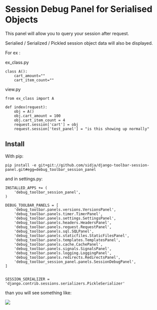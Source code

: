 # Session Debug Panel for Serialised Objects

This panel will allow you to query your session after request. 

Serialied / Serialized / Pickled session object data will also be displayed.

For ex : 

ex_class.py

    class A():
        cart_amount=""
        cart_item_count=""

view.py
    
    from ex_class import A
    
    def index(request):
        obj = A()
        obj.cart_amount = 100
        obj.cart_item_count = 4
        request.session['cart'] = obj
	    request.session['test_panel'] = "is this showing up normally"


## Install

With pip:

    pip install -e git+git://github.com/sidja/django-toolbar-session-panel.git#egg=debug_toolbar_session_panel

and in settings.py:

    INSTALLED_APPS += (
        'debug_toolbar_session_panel',
    )
    
    DEBUG_TOOLBAR_PANELS = [
	    'debug_toolbar.panels.versions.VersionsPanel',
	    'debug_toolbar.panels.timer.TimerPanel',
	    'debug_toolbar.panels.settings.SettingsPanel',
	    'debug_toolbar.panels.headers.HeadersPanel',
	    'debug_toolbar.panels.request.RequestPanel',
	    'debug_toolbar.panels.sql.SQLPanel',
	    'debug_toolbar.panels.staticfiles.StaticFilesPanel',
	    'debug_toolbar.panels.templates.TemplatesPanel',
	    'debug_toolbar.panels.cache.CachePanel',
	    'debug_toolbar.panels.signals.SignalsPanel',
	    'debug_toolbar.panels.logging.LoggingPanel',
	    'debug_toolbar.panels.redirects.RedirectsPanel',
	    'debug_toolbar_session_panel.panels.SessionDebugPanel',
	]


	SESSION_SERIALIZER = 'django.contrib.sessions.serializers.PickleSerializer'

than you will see something like:

<img src="https://dl.dropboxusercontent.com/u/4318926/Github/Screenshots/Django_debug_toolbar/Session_screen.PNG" />
